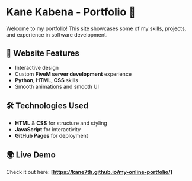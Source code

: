# Kane Kabena - Portfolio 🚀

Welcome to my portfolio! This site showcases some of my skills, projects, and experience in software development.

## 🌟 Website Features
- Interactive design
- Custom **FiveM server development** experience
- **Python, HTML, CSS** skills
- Smooth animations and smooth UI

## 🛠 Technologies Used
- **HTML** & **CSS** for structure and styling
- **JavaScript** for interactivity
- **GitHub Pages** for deployment

## 🌍 Live Demo
Check it out here: **[https://kane7th.github.io/my-online-portfolio/]**